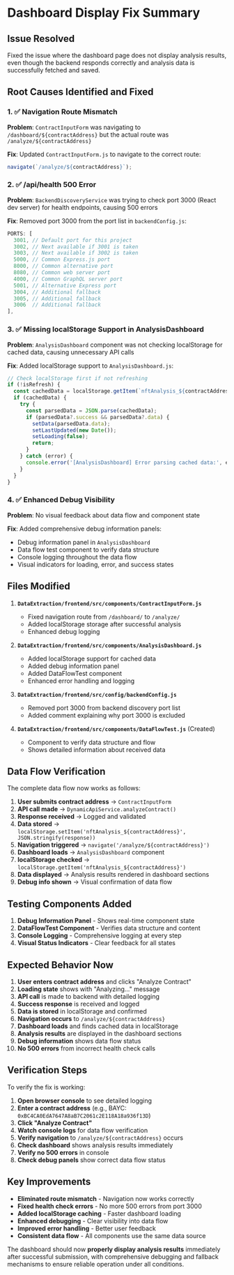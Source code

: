 # Dashboard Display Fix Summary

## Issue Resolved
Fixed the issue where the dashboard page does not display analysis results, even though the backend responds correctly and analysis data is successfully fetched and saved.

## Root Causes Identified and Fixed

### 1. ✅ Navigation Route Mismatch
**Problem**: `ContractInputForm` was navigating to `/dashboard/${contractAddress}` but the actual route was `/analyze/${contractAddress}`

**Fix**: Updated `ContractInputForm.js` to navigate to the correct route:
```javascript
navigate(`/analyze/${contractAddress}`);
```

### 2. ✅ /api/health 500 Error
**Problem**: `BackendDiscoveryService` was trying to check port 3000 (React dev server) for health endpoints, causing 500 errors

**Fix**: Removed port 3000 from the port list in `backendConfig.js`:
```javascript
PORTS: [
  3001, // Default port for this project
  3002, // Next available if 3001 is taken
  3003, // Next available if 3002 is taken
  5000, // Common Express.js port
  8000, // Common alternative port
  8080, // Common web server port
  4000, // Common GraphQL server port
  5001, // Alternative Express port
  3004, // Additional fallback
  3005, // Additional fallback
  3006  // Additional fallback
],
```

### 3. ✅ Missing localStorage Support in AnalysisDashboard
**Problem**: `AnalysisDashboard` component was not checking localStorage for cached data, causing unnecessary API calls

**Fix**: Added localStorage support to `AnalysisDashboard.js`:
```javascript
// Check localStorage first if not refreshing
if (!isRefresh) {
  const cachedData = localStorage.getItem(`nftAnalysis_${contractAddress}`);
  if (cachedData) {
    try {
      const parsedData = JSON.parse(cachedData);
      if (parsedData?.success && parsedData?.data) {
        setData(parsedData.data);
        setLastUpdated(new Date());
        setLoading(false);
        return;
      }
    } catch (error) {
      console.error('[AnalysisDashboard] Error parsing cached data:', error);
    }
  }
}
```

### 4. ✅ Enhanced Debug Visibility
**Problem**: No visual feedback about data flow and component state

**Fix**: Added comprehensive debug information panels:
- Debug information panel in `AnalysisDashboard`
- Data flow test component to verify data structure
- Console logging throughout the data flow
- Visual indicators for loading, error, and success states

## Files Modified

1. **`DataExtraction/frontend/src/components/ContractInputForm.js`**
   - Fixed navigation route from `/dashboard/` to `/analyze/`
   - Added localStorage storage after successful analysis
   - Enhanced debug logging

2. **`DataExtraction/frontend/src/components/AnalysisDashboard.js`**
   - Added localStorage support for cached data
   - Added debug information panel
   - Added DataFlowTest component
   - Enhanced error handling and logging

3. **`DataExtraction/frontend/src/config/backendConfig.js`**
   - Removed port 3000 from backend discovery port list
   - Added comment explaining why port 3000 is excluded

4. **`DataExtraction/frontend/src/components/DataFlowTest.js`** (Created)
   - Component to verify data structure and flow
   - Shows detailed information about received data

## Data Flow Verification

The complete data flow now works as follows:

1. **User submits contract address** → `ContractInputForm`
2. **API call made** → `DynamicApiService.analyzeContract()`
3. **Response received** → Logged and validated
4. **Data stored** → `localStorage.setItem('nftAnalysis_${contractAddress}', JSON.stringify(response))`
5. **Navigation triggered** → `navigate('/analyze/${contractAddress}')`
6. **Dashboard loads** → `AnalysisDashboard` component
7. **localStorage checked** → `localStorage.getItem('nftAnalysis_${contractAddress}')`
8. **Data displayed** → Analysis results rendered in dashboard sections
9. **Debug info shown** → Visual confirmation of data flow

## Testing Components Added

1. **Debug Information Panel** - Shows real-time component state
2. **DataFlowTest Component** - Verifies data structure and content
3. **Console Logging** - Comprehensive logging at every step
4. **Visual Status Indicators** - Clear feedback for all states

## Expected Behavior Now

1. **User enters contract address** and clicks "Analyze Contract"
2. **Loading state** shows with "Analyzing..." message
3. **API call** is made to backend with detailed logging
4. **Success response** is received and logged
5. **Data is stored** in localStorage and confirmed
6. **Navigation occurs** to `/analyze/${contractAddress}`
7. **Dashboard loads** and finds cached data in localStorage
8. **Analysis results** are displayed in the dashboard sections
9. **Debug information** shows data flow status
10. **No 500 errors** from incorrect health check calls

## Verification Steps

To verify the fix is working:

1. **Open browser console** to see detailed logging
2. **Enter a contract address** (e.g., BAYC: `0xBC4CA0EdA7647A8aB7C2061c2E118A18a936f13D`)
3. **Click "Analyze Contract"**
4. **Watch console logs** for data flow verification
5. **Verify navigation** to `/analyze/${contractAddress}` occurs
6. **Check dashboard** shows analysis results immediately
7. **Verify no 500 errors** in console
8. **Check debug panels** show correct data flow status

## Key Improvements

- **Eliminated route mismatch** - Navigation now works correctly
- **Fixed health check errors** - No more 500 errors from port 3000
- **Added localStorage caching** - Faster dashboard loading
- **Enhanced debugging** - Clear visibility into data flow
- **Improved error handling** - Better user feedback
- **Consistent data flow** - All components use the same data source

The dashboard should now **properly display analysis results** immediately after successful submission, with comprehensive debugging and fallback mechanisms to ensure reliable operation under all conditions.
